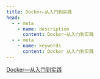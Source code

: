 ```yaml
---
title: Docker—从入门到实践
head:
  - - meta
    - name: description
      content: Docker—从入门到实践
  - - meta
    - name: keywords
      content: Docker 从入门到实践
---
```


[Docker—从入门到实践](https://github.com/yeasy/docker_practice/blob/master/SUMMARY.md)

